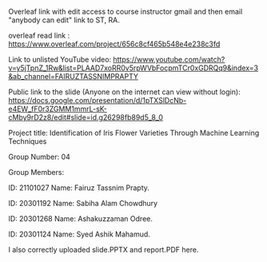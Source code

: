 Overleaf link with edit access to course instructor gmail and then email "anybody can edit" link to ST, RA.



overleaf read link : https://www.overleaf.com/project/656c8cf465b548e4e238c3fd

Link to unlisted YouTube video: https://www.youtube.com/watch?v=y5jTpnZ_1Rw&list=PLAAD7xoRR0v5rpWVbFocpmTCr0xGDRQq9&index=3&ab_channel=FAIRUZTASSNIMPRAPTY


Public link to the slide (Anyone on the internet can view without login):
https://docs.google.com/presentation/d/1pTXSlDcNb-e4EW_fF0r3ZGMM1mmrL-sK-cMby9rD2z8/edit#slide=id.g26298fb89d5_8_0

Project title:
Identification of Iris Flower Varieties Through Machine Learning Techniques



Group Number: 04



Group Members:


ID: 21101027  Name: Fairuz Tassnim Prapty.


ID: 20301192  Name: Sabiha Alam Chowdhury


ID: 20301268  Name: Ashakuzzaman Odree.


ID: 20301124  Name: Syed Ashik Mahamud.



I also correctly uploaded slide.PPTX and report.PDF here.

















